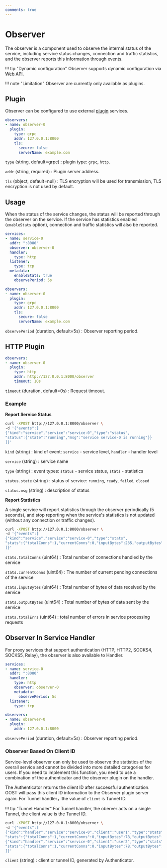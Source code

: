 ```yaml
---
comments: true
---
```


# Observer

The observer is a component used to observe the internal status of the service, including service status changes, connection and traffic statistics, and the observer reports this information through events.

!!! tip "Dynamic configuration"
    Observer supports dynamic configuration via [Web API](/en/tutorials/api/overview/).


!!! note "Limitation"
    Observer are currently only available as plugins.


## Plugin

Observer can be configured to use external [plugin](/en/concepts/plugin/) services.

```yaml
observers:
- name: observer-0
  plugin:
    type: grpc
    addr: 127.0.0.1:8000
    tls: 
      secure: false
      serverName: example.com
```

`type` (string, default=grpc)
:    plugin type: `grpc`, `http`.

`addr` (string, required)
:    Plugin server address.

`tls` (object, default=null)
:    TLS encryption will be used for transmission, TLS encryption is not used by default.

## Usage

When the status of the service changes, the status will be reported through the observer on the service. If the service has statistics enabled (`enableStats` option), connection and traffic statistics will also be reported.

```yaml hl_lines="4 10 11"
services:
- name: service-0
  addr: ":8080"
  observer: observer-0 
  handler:
    type: http
  listener:
    type: tcp
  metadata:
    enableStats: true 
    observePeriod: 5s

observers:
- name: observer-0
  plugin:
    type: grpc
    addr: 127.0.0.1:8000
    tls: 
      secure: false
      serverName: example.com
```

`observePeriod` (duration, default=5s)
:    Observer reporting period.

## HTTP Plugin

```yaml
observers:
- name: observer-0
  plugin:
    type: http
    addr: http://127.0.0.1:8000/observer
    timeout: 10s
```

`timeout` (duration, default=0s)
:   Request timeout.

### Example

**Report Service Status**

```bash
curl -XPOST http://127.0.0.1:8000/observer \
-d '{"events":[
{"kind":"service","service":"service-0","type":"status", 
"status":{"state":"running","msg":"service service-0 is running"}} 
]}'
```

`kind` (string)
:    kind of event: `service` - service level, `handler` - handler level

`service` (string)
:    service name

`type` (string)
:    event types: `status` - service status, `stats` - statistics

`status.state` (string)
:    status of service: `running`, `ready`, `failed`, `closed`

`status.msg` (string)
:    description of status

**Report Statistics**

A single service will report statistics through the observer periodically (5 seconds), and stop reporting when the service's statistics is not updated (without any connection or traffic changes).

```bash
curl -XPOST http://127.0.0.1:8000/observer \
-d '{"events":[ 
{"kind":"service","service":"service-0","type":"stats", 
"stats":{"totalConns":1,"currentConns":0,"inputBytes":235,"outputBytes":632,"totalErrs":0}} 
]}'
```

`stats.totalConns` (uint64)
:    Total number of connections handled by the service

`stats.currentConns` (uint64)
:    The number of current pending connections of the service

`stats.inputBytes` (uint64)
:    Total number of bytes of data received by the service

`stats.outputBytes` (uint64)
:    Total number of bytes of data sent by the service

`stats.totalErrs` (uint64)
:    total number of errors in service processing requests


## Observer In Service Handler

For proxy services that support authentication (HTTP, HTTP2, SOCKS4, SOCKS5, Relay), the observer is also available to Handler.

```yaml hl_lines="6"
services:
- name: service-0
  addr: ":8080"
  handler:
    type: http
    observer: observer-0
    metadata:
      observePeriod: 5s
  listener:
    type: tcp

observers:
- name: observer-0
  plugin:
    addr: 127.0.0.1:8000
```

`observePeriod` (duration, default=5s)
:    Observer reporting period.

### Observer Based On Client ID

Service-level observer can only be used to observe the statistics of the overall service and cannot be divided into more detailed categories for users. If you need to implement this function, you need to use a combination of the authenticator and the observer plugin on the handler.
    
The Authenticator returns the client ID after successful authentication. GOST will pass this client ID information to the Observer plugin server again. For Tunnel handler，the value of `client` is Tunnel ID.

!!! tip "Tunnel Handler"
    For Tunnel handler, the oberver acts on a single Tunnel, the client value is the Tunnel ID.

```bash
curl -XPOST http://127.0.0.1:8000/observer \
-d '{"events":[ 
{"kind":"handler","service":"service-0","client":"user1","type":"stats", 
"stats":{"totalConns":1,"currentConns":0,"inputBytes":78,"outputBytes":574,"totalErrs":0}}, 
{"kind":"handler","service":"service-0","client":"user2","type":"stats", 
"stats":{"totalConns":1,"currentConns":0,"inputBytes":78,"outputBytes":574,"totalErrs":0}} 
]}'
```

`client` (string)
:    client or tunnel ID, generated by Authenticator.